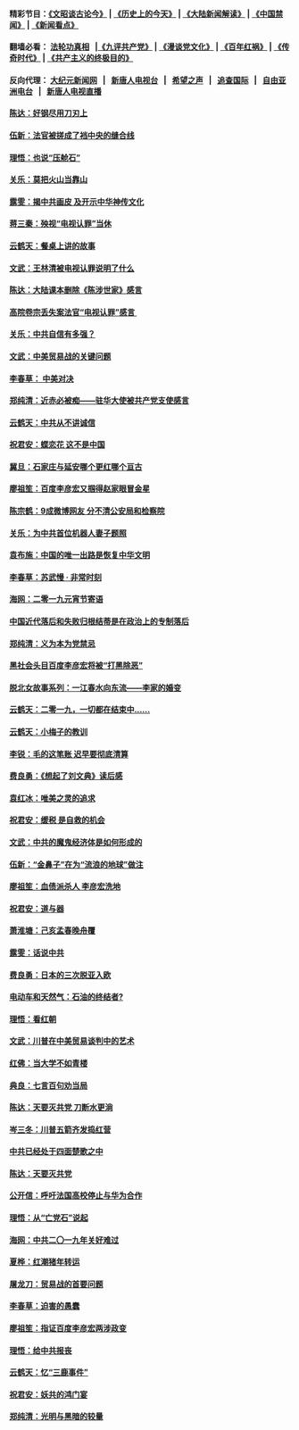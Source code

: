 #### 精彩节目：[《文昭谈古论今》](http://155.138.205.71/wenzhao) | [《历史上的今天》](http://155.138.205.71/today-in-history) | [《大陆新闻解读》](http://155.138.205.71/ntdtv-comedy) | [《中国禁闻》](http://155.138.205.71/ntdtv-news) | [《新闻看点》](http://155.138.205.71/news-insight) 

 #### 翻墙必看： [法轮功真相](http://155.138.205.71:10000/videos/truth.html) &nbsp;&nbsp;|[《九评共产党》](http://155.138.205.71:10000/videos/jiuping) | [《漫谈党文化》](http://155.138.205.71:10000/videos/mtdwh) | [《百年红祸》](http://155.138.205.71:10000/videos/bnhh) | [《传奇时代》](http://155.138.205.71:10000/videos/legend) | [《共产主义的终极目的》](http://155.138.205.71:10000/videos/res/zjmd) 

 #### 反向代理： [大纪元新闻网](http://155.138.205.71:10080/) &nbsp;&nbsp;|&nbsp;&nbsp; [新唐人电视台](http://155.138.205.71:8000/) &nbsp;&nbsp;|&nbsp;&nbsp; [希望之声](http://155.138.205.71:8200/) &nbsp;&nbsp;|&nbsp;&nbsp; [追查国际](http://155.138.205.71:10010/) &nbsp;&nbsp;|&nbsp;&nbsp; [自由亚洲电台](http://155.138.205.71:9800/) &nbsp;&nbsp;|&nbsp;&nbsp; [新唐人电视直播](http://155.138.205.71/) 

#### [陈达：好钢尽用刀刃上](../pages/nsc993/n11073476.md?t=02270636) 

#### [伍新：法官被搓成了裆中央的缝合线](../pages/nsc993/n11070407.md?t=02270636) 

#### [理悟：也说“压舱石”](../pages/nsc993/n11070157.md?t=02270636) 

#### [关乐：莫把火山当靠山](../pages/nsc993/n11068995.md?t=02270636) 

#### [露雯：揭中共画皮 及开示中华神传文化](../pages/nsc993/n11068776.md?t=02270636) 

#### [蒋三秦：殃视“电视认罪”当休](../pages/nsc993/n11068739.md?t=02270636) 

#### [云鹤天：餐桌上讲的故事](../pages/nsc993/n11068720.md?t=02270636) 

#### [文武：王林清被电视认罪说明了什么](../pages/nsc993/n11067393.md?t=02270636) 

#### [陈达：大陆课本删除《陈涉世家》感言](../pages/nsc993/n11067375.md?t=02270636) 

#### [高院卷宗丢失案法官“电视认罪”感言 ](../pages/nsc993/n11067361.md?t=02270636) 

#### [关乐：中共自信有多强？](../pages/nsc993/n11067379.md?t=02270636) 

#### [文武：中美贸易战的关键问题](../pages/nsc993/n11065557.md?t=02270636) 

#### [李春草： 中美对决](../pages/nsc993/n11065537.md?t=02270636) 

#### [郑纯清：近赤必被痴——驻华大使被共产党支使感言](../pages/nsc993/n11065483.md?t=02270636) 

#### [云鹤天：中共从不讲诚信](../pages/nsc993/n11063425.md?t=02270636) 

#### [祝君安：蝶恋花  这不是中国](../pages/nsc993/n11063384.md?t=02270636) 

#### [冀旦：石家庄与延安哪个更红哪个亘古](../pages/nsc993/n11061823.md?t=02270636) 

#### [廖祖笙：百度李彦宏又掴得赵家眼冒金星](../pages/nsc993/n11061663.md?t=02270636) 

#### [陈宗鹤：9成微博网友 分不清公安局和检察院](../pages/nsc993/n11061221.md?t=02270636) 

#### [关乐：为中共首位机器人妻子题照](../pages/nsc993/n11059584.md?t=02270636) 

#### [袁布施：中国的唯一出路是恢复中华文明](../pages/nsc993/n11059626.md?t=02270636) 

#### [李春草：苏武慢 · 非常时刻](../pages/nsc993/n11059601.md?t=02270636) 

#### [海网：二零一九元宵节寄语](../pages/nsc993/n11059559.md?t=02270636) 

#### [中国近代落后和失败归根结蒂是在政治上的专制落后](../pages/nsc993/n11059492.md?t=02270636) 

#### [郑纯清：义为本为党禁忌](../pages/nsc993/n11059333.md?t=02270636) 

#### [黑社会头目百度李彦宏将被“打黑除恶”](../pages/nsc993/n11059139.md?t=02270636) 

#### [脱北女故事系列：一江春水向东流——李家的婚变](../pages/nsc993/n11058783.md?t=02270636) 

#### [云鹤天：二零一九，一切都在结束中……](../pages/nsc993/n11058695.md?t=02270636) 

#### [云鹤天：小梅子的教训](../pages/nsc993/n11058601.md?t=02270636) 

#### [李锐：毛的这笔账 迟早要彻底清算](../pages/nsc993/n11054514.md?t=02270636) 

#### [费良勇：《想起了刘文典》读后感](../pages/nsc993/n11054408.md?t=02270636) 

#### [袁红冰：唯美之灵的追求](../pages/nsc993/n11052800.md?t=02270636) 

#### [祝君安：缓税 是自救的机会](../pages/nsc993/n11052714.md?t=02270636) 

#### [文武：中共的魔鬼经济体是如何形成的](../pages/nsc993/n11051908.md?t=02270636) 

#### [伍新：“金鼻子”在为“流浪的地球”做注](../pages/nsc993/n11051603.md?t=02270636) 

#### [廖祖笙：血债派杀人 李彦宏洗地](../pages/nsc993/n11051397.md?t=02270636) 

#### [祝君安：道与器](../pages/nsc993/n11050653.md?t=02270636) 

#### [萧淮塘：己亥孟春晚舟覆](../pages/nsc993/n11050615.md?t=02270636) 

#### [露雯：话说中共](../pages/nsc993/n11050549.md?t=02270636) 

#### [费良勇：日本的三次脱亚入欧](../pages/nsc993/n11050067.md?t=02270636) 

#### [电动车和天然气：石油的终结者?](../pages/nsc993/n11047401.md?t=02270636) 

#### [理悟：看红朝](../pages/nsc993/n11047368.md?t=02270636) 

#### [文武：川普在中美贸易谈判中的艺术](../pages/nsc993/n11047216.md?t=02270636) 

#### [红佛：当大学不如青楼](../pages/nsc993/n11046910.md?t=02270636) 

#### [典良：七言百句劝当局](../pages/nsc993/n11046467.md?t=02270636) 

#### [陈达：天要灭共党 刀断水更淌](../pages/nsc993/n11045758.md?t=02270636) 

#### [岑三冬：川普五箭齐发捣红营](../pages/nsc993/n11045729.md?t=02270636) 

#### [中共已经处于四面楚歌之中](../pages/nsc993/n11044959.md?t=02270636) 

#### [陈达：天要灭共党](../pages/nsc993/n11043924.md?t=02270636) 

#### [公开信：呼吁法国高校停止与华为合作](../pages/nsc993/n11042967.md?t=02270636) 

#### [理悟：从“亡党石”说起](../pages/nsc993/n11042524.md?t=02270636) 

#### [海网：中共二〇一九年关好难过](../pages/nsc993/n11041415.md?t=02270636) 

#### [夏桦：红潮猪年转运](../pages/nsc993/n11041337.md?t=02270636) 

#### [屠龙刀：贸易战的首要问题](../pages/nsc993/n11040283.md?t=02270636) 

#### [李春草：迫害的愚蠢](../pages/nsc993/n11036601.md?t=02270636) 

#### [廖祖笙：指证百度李彦宏两涉政变](../pages/nsc993/n11036579.md?t=02270636) 

#### [理悟：给中共报丧](../pages/nsc993/n11036501.md?t=02270636) 

#### [云鹤天：忆“三鹿事件”](../pages/nsc993/n11036466.md?t=02270636) 

#### [祝君安：妖共的鸿门宴](../pages/nsc993/n11035387.md?t=02270636) 

#### [郑纯清：光明与黑暗的较量](../pages/nsc993/n11035337.md?t=02270636) 

